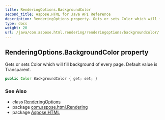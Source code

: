 ```yaml
---
title: RenderingOptions.BackgroundColor
second_title: Aspose.HTML for Java API Reference
description: RenderingOptions property. Gets or sets Color which will fill background of every page. Default value is Transparent
type: docs
weight: 20
url: /java/com.aspose.html.rendering/renderingoptions/backgroundcolor/
---
```

## RenderingOptions.BackgroundColor property

Gets or sets Color which will fill background of every page. Default value is Transparent.

```java
public Color BackgroundColor { get; set; }
```

### See Also

* class [RenderingOptions](../)
* package [com.aspose.html.Rendering](../../renderingoptions/)
* package [Aspose.HTML](../../../)
